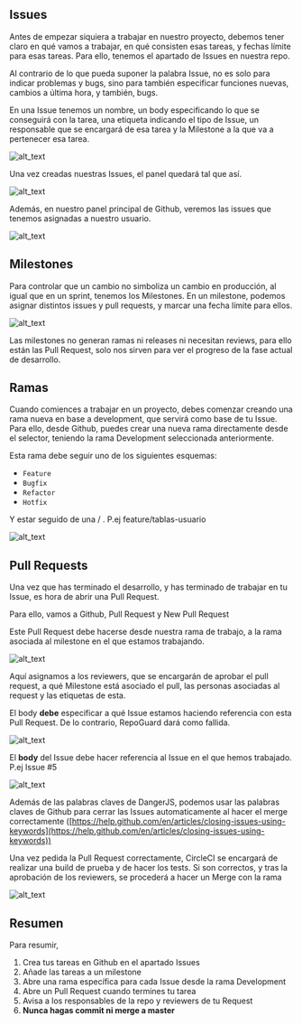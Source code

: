 ## Issues

Antes de empezar siquiera a trabajar en nuestro proyecto, debemos tener claro en qué vamos a trabajar, en qué consisten esas tareas, y fechas límite para esas tareas. Para ello, tenemos el apartado de Issues en nuestra repo.

Al contrario de lo que pueda suponer la palabra Issue, no es solo para indicar problemas y bugs, sino para también especificar funciones nuevas, cambios a última hora, y también, bugs.

En una Issue tenemos un nombre, un body especificando lo que se conseguirá con la tarea, una etiqueta indicando el tipo de Issue, un responsable que se encargará de esa tarea y la Milestone a la que va a pertenecer esa tarea.






![alt_text](images/image1.png "image_tooltip")




Una vez creadas nuestras Issues, el panel quedará tal que así. 






![alt_text](images/image2.png "image_tooltip")


Además, en nuestro panel principal de Github, veremos las issues que tenemos asignadas a nuestro usuario.






![alt_text](images/image3.png "image_tooltip")



## 


## Milestones

Para controlar que un cambio no simboliza un cambio en producción, al igual que en un sprint, tenemos los Milestones. En un milestone, podemos asignar distintos issues y pull requests, y marcar una fecha límite para ellos.






![alt_text](images/image4.png "image_tooltip")


Las milestones no generan ramas ni releases ni necesitan reviews, para ello están las Pull Request, solo nos sirven para ver el progreso de la fase actual de desarrollo.


## 


## Ramas

Cuando comiences a trabajar en un proyecto, debes comenzar creando una rama nueva en base a development, que servirá como base de tu Issue. Para ello, desde Github, puedes crear una nueva rama directamente desde el selector, teniendo la rama Development seleccionada anteriormente.

Esta rama debe seguir uno de los siguientes esquemas:



*   `Feature`
*   `Bugfix`
*   `Refactor`
*   `Hotfix`

Y estar seguido de una / . P.ej feature/tablas-usuario






![alt_text](images/image5.png "image_tooltip")





## Pull Requests

Una vez que has terminado el desarrollo, y has terminado de trabajar en tu Issue, es hora de abrir una Pull Request.

Para ello, vamos a Github, Pull Request y New Pull Request

Este Pull Request debe hacerse desde nuestra rama de trabajo, a la rama asociada al milestone en el que estamos trabajando.






![alt_text](images/image6.png "image_tooltip")


Aquí asignamos a los reviewers, que se encargarán de aprobar el pull request, a qué Milestone está asociado el pull, las personas asociadas al request y las etiquetas de esta.

El body **debe** especificar a qué Issue estamos haciendo referencia con esta Pull Request. De lo contrario, RepoGuard dará como fallida.






![alt_text](images/image7.png "image_tooltip")


El **body** del Issue debe hacer referencia al Issue en el que hemos trabajado. P.ej Issue #5






![alt_text](images/image8.png "image_tooltip")


Además de las palabras claves de DangerJS, podemos usar las palabras claves de Github para cerrar las Issues automaticamente al hacer el merge correctamente ([https://help.github.com/en/articles/closing-issues-using-keywords](https://help.github.com/en/articles/closing-issues-using-keywords))

Una vez pedida la Pull Request correctamente, CircleCI se encargará de realizar una build de prueba y de hacer los tests. Si son correctos, y tras la aprobación de los reviewers, se procederá a hacer un Merge con la rama






![alt_text](images/image9.png "image_tooltip")



## Resumen

Para resumir, 



1. Crea tus tareas en Github en el apartado Issues
2. Añade las tareas a un milestone
3. Abre una rama específica para cada Issue desde la rama Development
4. Abre un Pull Request cuando termines tu tarea
5. Avisa a los responsables de la repo y reviewers de tu Request
6. **Nunca hagas commit ni merge a master**
